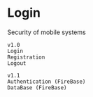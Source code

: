 # Login

Security of mobile systems


```
v1.0 
Login
Registration
Logout
```
```
v1.1
Authentication (FireBase)
DataBase (FireBase)
```

